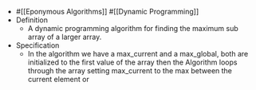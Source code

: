 - #[[Eponymous Algorithms]] #[[Dynamic Programming]]
- Definition
	- A dynamic programming algorithm for finding the maximum sub array of a larger array.
- Specification
	- In the algorithm we have a max_current and a max_global, both are initialized to the first value of the array then the Algorithm loops through the array setting max_current to the max between the current element or